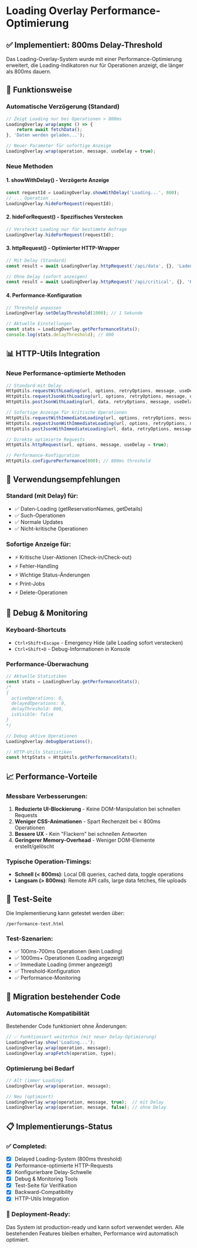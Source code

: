 # Loading Overlay Performance-Optimierung

## ✅ Implementiert: 800ms Delay-Threshold

Das Loading-Overlay-System wurde mit einer Performance-Optimierung erweitert, die Loading-Indikatoren nur für Operationen anzeigt, die länger als 800ms dauern.

## 🚀 Funktionsweise

### Automatische Verzögerung (Standard)
```javascript
// Zeigt Loading nur bei Operationen > 800ms
LoadingOverlay.wrap(async () => {
    return await fetchData();
}, 'Daten werden geladen...');

// Neuer Parameter für sofortige Anzeige
LoadingOverlay.wrap(operation, message, useDelay = true);
```

### Neue Methoden

#### 1. **showWithDelay()** - Verzögerte Anzeige
```javascript
const requestId = LoadingOverlay.showWithDelay('Loading...', 800);
// ... Operation ...
LoadingOverlay.hideForRequest(requestId);
```

#### 2. **hideForRequest()** - Spezifisches Verstecken
```javascript
// Versteckt Loading nur für bestimmte Anfrage
LoadingOverlay.hideForRequest(requestId);
```

#### 3. **httpRequest()** - Optimierter HTTP-Wrapper
```javascript
// Mit Delay (Standard)
const result = await LoadingOverlay.httpRequest('/api/data', {}, 'Laden...', true);

// Ohne Delay (sofort anzeigen)
const result = await LoadingOverlay.httpRequest('/api/critical', {}, 'Kritisch...', false);
```

#### 4. **Performance-Konfiguration**
```javascript
// Threshold anpassen
LoadingOverlay.setDelayThreshold(1000); // 1 Sekunde

// Aktuelle Einstellungen
const stats = LoadingOverlay.getPerformanceStats();
console.log(stats.delayThreshold); // 800
```

## 📊 HTTP-Utils Integration

### Neue Performance-optimierte Methoden
```javascript
// Standard mit Delay
HttpUtils.requestWithLoading(url, options, retryOptions, message, useDelay = true);
HttpUtils.requestJsonWithLoading(url, options, retryOptions, message, useDelay = true);
HttpUtils.postJsonWithLoading(url, data, retryOptions, message, useDelay = true);

// Sofortige Anzeige für kritische Operationen
HttpUtils.requestWithImmediateLoading(url, options, retryOptions, message);
HttpUtils.requestJsonWithImmediateLoading(url, options, retryOptions, message);
HttpUtils.postJsonWithImmediateLoading(url, data, retryOptions, message);

// Direkte optimierte Requests
HttpUtils.httpRequest(url, options, message, useDelay = true);

// Performance-Konfiguration
HttpUtils.configurePerformance(800); // 800ms threshold
```

## 🎯 Verwendungsempfehlungen

### Standard (mit Delay) für:
- ✅ Daten-Loading (getReservationNames, getDetails)
- ✅ Such-Operationen
- ✅ Normale Updates
- ✅ Nicht-kritische Operationen

### Sofortige Anzeige für:
- ⚡ Kritische User-Aktionen (Check-in/Check-out)
- ⚡ Fehler-Handling
- ⚡ Wichtige Status-Änderungen
- ⚡ Print-Jobs
- ⚡ Delete-Operationen

## 🔧 Debug & Monitoring

### Keyboard-Shortcuts
- `Ctrl+Shift+Escape` - Emergency Hide (alle Loading sofort verstecken)
- `Ctrl+Shift+D` - Debug-Informationen in Konsole

### Performance-Überwachung
```javascript
// Aktuelle Statistiken
const stats = LoadingOverlay.getPerformanceStats();
/*
{
  activeOperations: 0,
  delayedOperations: 0,
  delayThreshold: 800,
  isVisible: false
}
*/

// Debug aktive Operationen
LoadingOverlay.debugOperations();

// HTTP-Utils Statistiken
const httpStats = HttpUtils.getPerformanceStats();
```

## 📈 Performance-Vorteile

### Messbare Verbesserungen:
1. **Reduzierte UI-Blockierung** - Keine DOM-Manipulation bei schnellen Requests
2. **Weniger CSS-Animationen** - Spart Rechenzeit bei < 800ms Operationen
3. **Bessere UX** - Kein "Flackern" bei schnellen Antworten
4. **Geringerer Memory-Overhead** - Weniger DOM-Elemente erstellt/gelöscht

### Typische Operation-Timings:
- **Schnell (< 800ms)**: Local DB queries, cached data, toggle operations
- **Langsam (> 800ms)**: Remote API calls, large data fetches, file uploads

## 🧪 Test-Seite

Die Implementierung kann getestet werden über:
```
/performance-test.html
```

### Test-Szenarien:
- ✅ 100ms-700ms Operationen (kein Loading)
- ✅ 1000ms+ Operationen (Loading angezeigt)
- ✅ Immediate Loading (immer angezeigt)
- ✅ Threshold-Konfiguration
- ✅ Performance-Monitoring

## 🔄 Migration bestehender Code

### Automatische Kompatibilität
Bestehender Code funktioniert ohne Änderungen:
```javascript
// ✅ Funktioniert weiterhin (mit neuer Delay-Optimierung)
LoadingOverlay.show('Loading...');
LoadingOverlay.wrap(operation, message);
LoadingOverlay.wrapFetch(operation, type);
```

### Optimierung bei Bedarf
```javascript
// Alt (immer Loading)
LoadingOverlay.wrap(operation, message);

// Neu (optimiert)
LoadingOverlay.wrap(operation, message, true);  // mit Delay
LoadingOverlay.wrap(operation, message, false); // ohne Delay
```

## 📋 Implementierungs-Status

### ✅ Completed:
- [x] Delayed Loading-System (800ms threshold)
- [x] Performance-optimierte HTTP-Requests
- [x] Konfigurierbare Delay-Schwelle
- [x] Debug & Monitoring Tools
- [x] Test-Seite für Verifikation
- [x] Backward-Compatibility
- [x] HTTP-Utils Integration

### 🎯 Deployment-Ready:
Das System ist production-ready und kann sofort verwendet werden. Alle bestehenden Features bleiben erhalten, Performance wird automatisch optimiert.
